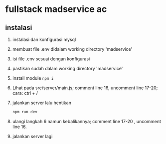 # fullstack madservice ac

## instalasi

1. instalasi dan konfigurasi mysql

2. membuat file .env didalam working directory 'madservice'

3. isi file .env sesuai dengan konfigurasi

4. pastikan sudah dalam working directory 'madservice'

5. install module
   ``
   npm i
   ``
6. Lihat pada src/server/main.js; comment line 16, uncomment line 17-20; cara: ctrl + /

7. jalankan server lalu hentikan
   ```bash
   npm run dev
   ```
8. ulangi langkah 6 namun kebalikannya; comment line 17-20 , uncomment line 16.

9. jalankan server lagi
